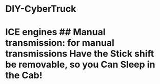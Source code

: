 # DIY-CyberTruck
# ICE engines ## Manual transmission:   for manual transmissions Have the Stick shift be removable, so you Can Sleep in the Cab!
